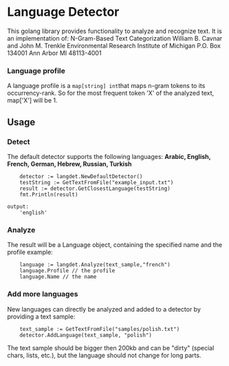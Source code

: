 # Language Detector
This golang library provides functionality to analyze and recognize text.
It is an implementation of:
N-Gram-Based Text Categorization
William B. Cavnar and John M. Trenkle
Environmental Research Institute of Michigan P.O. Box 134001
Ann Arbor MI 48113-4001

### Language profile
A language profile is a ```map[string] int```that maps n-gram tokens to its occurrency-rank. So for the most
frequent token 'X' of the analyzed text, map['X'] will be 1.

## Usage
### Detect
The default detector supports the following languages:
**Arabic, English, French, German, Hebrew, Russian, Turkish**

```
    detector := langdet.NewDefaultDetector()
	testString := GetTextFromFile("example_input.txt")
	result := detector.GetClosestLanguage(testString)
	fmt.Println(result)

output:
    'english'
```

### Analyze
The result will be a Language object, containing the specified name and the profile
example:

``` 
    language := langdet.Analyze(text_sample,"french")
    language.Profile // the profile
    language.Name // the name
```

### Add more languages
New languages can directly be analyzed and added to a detector by providing a text sample:

```
    text_sample := GetTextFromFile("samples/polish.txt")
    detector.AddLanguage(text_sample, "polish")
```

The text sample should be bigger then 200kb and can be "dirty" (special chars, lists, etc.), but the language
should not change for long parts.